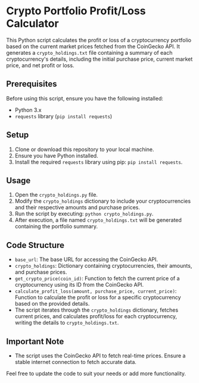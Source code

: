 # Crypto Portfolio Profit/Loss Calculator

This Python script calculates the profit or loss of a cryptocurrency portfolio based on the current market prices fetched from the CoinGecko API. It generates a `crypto_holdings.txt` file containing a summary of each cryptocurrency's details, including the initial purchase price, current market price, and net profit or loss.

## Prerequisites

Before using this script, ensure you have the following installed:

- Python 3.x
- `requests` library (`pip install requests`)

## Setup

1. Clone or download this repository to your local machine.
2. Ensure you have Python installed.
3. Install the required `requests` library using pip: `pip install requests`.

## Usage

1. Open the `crypto_holdings.py` file.
2. Modify the `crypto_holdings` dictionary to include your cryptocurrencies and their respective amounts and purchase prices.
3. Run the script by executing: `python crypto_holdings.py`.
4. After execution, a file named `crypto_holdings.txt` will be generated containing the portfolio summary.

## Code Structure

- `base_url`: The base URL for accessing the CoinGecko API.
- `crypto_holdings`: Dictionary containing cryptocurrencies, their amounts, and purchase prices.
- `get_crypto_price(coin_id)`: Function to fetch the current price of a cryptocurrency using its ID from the CoinGecko API.
- `calculate_profit_loss(amount, purchase_price, current_price)`: Function to calculate the profit or loss for a specific cryptocurrency based on the provided details.
- The script iterates through the `crypto_holdings` dictionary, fetches current prices, and calculates profit/loss for each cryptocurrency, writing the details to `crypto_holdings.txt`.

## Important Note

- The script uses the CoinGecko API to fetch real-time prices. Ensure a stable internet connection to fetch accurate data.

Feel free to update the code to suit your needs or add more functionality.

